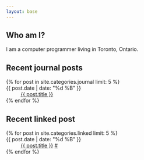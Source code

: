 ```yaml
---
layout: base
---
```


## Who am I?

I am a computer programmer living in Toronto, Ontario.

## Recent journal posts

<dl>
	{% for post in site.categories.journal limit: 5 %}
	<dt>{{ post.date | date: "%d %B" }}</dt>
	<dd><a href="{{ post.url }}" title="{{ post.title }}">{{ post.title }}</a></dd>
	{% endfor %}
</dl>

## Recent linked post

<dl>
	{% for post in site.categories.linked limit: 5 %}
	<dt>{{ post.date | date: "%d %B" }}</dt>
	<dd><a href="{{ post.link }}">{{ post.title }}</a> <a href="{{ post.url }}" title="{{ post.title }}">#</a></dd>
	{% endfor %}
</dl>